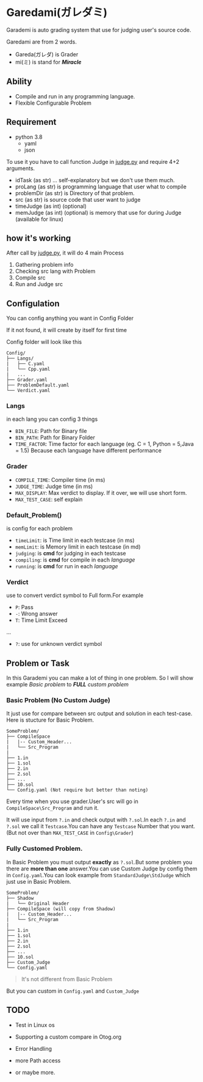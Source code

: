 # Garedami(ガレダミ)

Garademi is auto grading system that use for judging user's source code.

Garedami are from 2 words.

- Gareda(ガレダ) is Grader
- mi(ミ) is stand for ***Miracle***

## Ability
- Compile and run in any programming language.
- Flexible Configurable Problem

## Requirement
- python 3.8
  - yaml
  - json

To use it you have to call function Judge in [judge.py](https://github.com/Nepumi-Jr/Garademi/blob/main/Src/Judge.py) and require 4+2 arguments.
- idTask (as str)
    ... self-explanatory but we don't use them much.
- proLang (as str)
    is programming language that user what to compile
- problemDir (as str)
    is Directory of that problem.
- src (as str)
    is source code that user want to judge
- timeJudge (as int) (optional)
- memJudge (as int) (optional)
    is memory that use for during Judge (available for linux)

## how it's working
After call by [judge.py](https://github.com/Nepumi-Jr/Garademi/blob/main/Src/Judge.py), it will do 4 main Process

1. Gathering problem info
2. Checking src lang with Problem
3. Compile src
4. Run and Judge src

## Configulation
You can config anything you want in Config Folder

If it not found, it will create by itself for first time

Config folder will look like this

```
Config/
├── Langs/
|   ├── C.yaml
|   └── Cpp.yaml
|   ...
├── Grader.yaml
├── ProblemDefault.yaml
└── Verdict.yaml
```
### Langs
in each lang you can config 3 things
- `BIN_FILE`: Path for Binary file
- `BIN_PATH`: Path for Binary Folder
- `TIME_FACTOR`: Time factor for each language (eg. C = 1, Python = 5,Java = 1.5) Because each language have different performance

### Grader
- `COMPILE_TIME`: Compiler time (in ms)
- `JUDGE_TIME`: Judge time (in ms)
- `MAX_DISPLAY`: Max verdict to display. If it over, we will use short form.
- `MAX_TEST_CASE`: self explain

### Default_Problem()
is config for each problem
- `timeLimit`: is Time limit in each testcase (in ms)
- `memLimit`: is Memory limit in each testcase (in md)
- `judging`: is **cmd** for judging in each testcase
- `compiling`: is **cmd** for compile in each *language* 
- `running`: is **cmd** for run in each *language* 

### Verdict
use to convert verdict symbol to Full form.For example
- `P`: Pass
- `-`: Wrong answer
- `T`: Time Limit Exceed

...

- `?`: use for unknown verdict symbol

## Problem or Task
In this Garademi you can make a lot of thing in one problem.
So I will show example *Basic problem* to ***FULL** custom problem*

### Basic Problem (No Custom Judge)
It just use for compare between src output and solution in each test-case. Here is stucture for Basic Problem.
```
SomeProblem/
├── CompileSpace
|   |-- Custom_Header...
|   └── Src_Program
|   
├── 1.in
├── 1.sol
├── 2.in
├── 2.sol
├── ...
├── 10.sol
└── Config.yaml (Not require but better than noting)
```
Every time when you use grader.User's src will go in `CompileSpace\Src_Program` and run it.

It will use input from `?.in` and check output with `?.sol`.In each `?.in` and `?.sol` we call it `Testcase`.You can have any `Testcase` Number that you want.(But not over than `MAX_TEST_CASE` in `Config\Grader`)

### Fully Customed Problem.
In Basic Problem you must output **exactly** as `?.sol`.But some problem you there are **more than one** answer.You can use Custom Judge by config them in `Config.yaml`.You can look example from `StandardJudge\StdJudge` which just use in Basic Problem.
```
SomeProblem/
├── Shadow
|   └── Original Header
├── CompileSpace (will copy from Shadow)
|   |-- Custom_Header...
|   └── Src_Program
|   
├── 1.in
├── 1.sol
├── 2.in
├── 2.sol
├── ...
├── 10.sol
├── Custom_Judge
└── Config.yaml 
```
>It's not different from Basic Problem

But you can custom in `Config.yaml` and `Custom_Judge`

## TODO
- Test in Linux os
- Supporting a custom compare in Otog.org
- Error Handling
- more Path access

- or maybe more.

